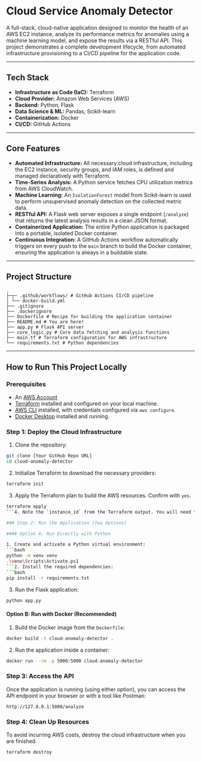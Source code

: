 # Cloud Service Anomaly Detector

A full-stack, cloud-native application designed to monitor the health of an AWS EC2 instance, analyze its performance metrics for anomalies using a machine learning model, and expose the results via a RESTful API. This project demonstrates a complete development lifecycle, from automated infrastructure provisioning to a CI/CD pipeline for the application code.

---

## Tech Stack

* **Infrastructure as Code (IaC):** Terraform
* **Cloud Provider:** Amazon Web Services (AWS)
* **Backend:** Python, Flask
* **Data Science & ML:** Pandas, Scikit-learn
* **Containerization:** Docker
* **CI/CD:** GitHub Actions

---

## Core Features

* **Automated Infrastructure:** All necessary cloud infrastructure, including the EC2 instance, security groups, and IAM roles, is defined and managed declaratively with Terraform.
* **Time-Series Analysis:** A Python service fetches CPU utilization metrics from AWS CloudWatch.
* **Machine Learning:** An `IsolationForest` model from Scikit-learn is used to perform unsupervised anomaly detection on the collected metric data.
* **RESTful API:** A Flask web server exposes a single endpoint (`/analyze`) that returns the latest analysis results in a clean JSON format.
* **Containerized Application:** The entire Python application is packaged into a portable, isolated Docker container.
* **Continuous Integration:** A GitHub Actions workflow automatically triggers on every push to the `main` branch to build the Docker container, ensuring the application is always in a buildable state.

---

## Project Structure

```
.
├─┬─ .github/workflows/ # GitHub Actions CI/CD pipeline
│ └── docker-build.yml
├── .gitignore
├── .dockerignore
├── Dockerfile # Recipe for building the application container
├── README.md # You are here!
├── app.py # Flask API server
├── core_logic.py # Core data fetching and analysis functions
├── main.tf # Terraform configuration for AWS infrastructure
└── requirements.txt # Python dependencies
```

---

## How to Run This Project Locally

### Prerequisites

* An [AWS Account](https://aws.amazon.com/free/)
* [Terraform](https://learn.hashicorp.com/tutorials/terraform/install-cli) installed and configured on your local machine.
* [AWS CLI](https://aws.amazon.com/cli/) installed, with credentials configured via `aws configure`.
* [Docker Desktop](https://www.docker.com/products/docker-desktop/) installed and running.

### Step 1: Deploy the Cloud Infrastructure

1. Clone the repository:
```bash
git clone [Your GitHub Repo URL]
cd cloud-anomaly-detector
```
2. Initialize Terraform to download the necessary providers:
```bash
terraform init
```
3. Apply the Terraform plan to build the AWS resources. Confirm with `yes`.
```bash
terraform apply
```4. Note the `instance_id` from the Terraform output. You will need to paste this ID into the `INSTANCE_ID` variable at the top of the `core_logic.py` file.

### Step 2: Run the Application (Two Options)

#### Option A: Run Directly with Python

1. Create and activate a Python virtual environment:
```bash
python -m venv venv
.\venv\Scripts\Activate.ps1
```2. Install the required dependencies:
```bash
pip install -r requirements.txt
```
3. Run the Flask application:
```bash
python app.py
```

#### Option B: Run with Docker (Recommended)

1. Build the Docker image from the `Dockerfile`:
```bash
docker build -t cloud-anomaly-detector .
```
2. Run the application inside a container:
```bash
docker run --rm -p 5000:5000 cloud-anomaly-detector
```

### Step 3: Access the API

Once the application is running (using either option), you can access the API endpoint in your browser or with a tool like Postman:

`http://127.0.0.1:5000/analyze`

### Step 4: Clean Up Resources

To avoid incurring AWS costs, destroy the cloud infrastructure when you are finished.

```bash
terraform destroy
```